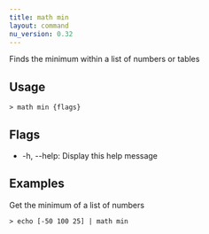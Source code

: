 ```yaml
---
title: math min
layout: command
nu_version: 0.32
---
```


Finds the minimum within a list of numbers or tables

## Usage

```shell
> math min {flags}
```

## Flags

- -h, --help: Display this help message

## Examples

Get the minimum of a list of numbers

```shell
> echo [-50 100 25] | math min
```
